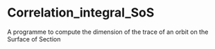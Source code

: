 # Correlation_integral_SoS
A programme to compute the dimension of the trace of an orbit on the Surface of Section
